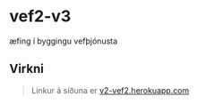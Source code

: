 # vef2-v3
æfing í byggingu vefþjónusta

## Virkni

>Linkur á síðuna er [v2-vef2.herokuapp.com](https://v3-vef2.herokuapp.com/)